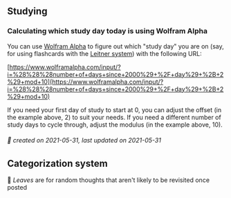 ## Studying

### Calculating which study day today is using Wolfram Alpha

You can use [Wolfram Alpha](https://www.wolframalpha.com/) to figure out which "study day" you are on (say, for using flashcards with the [Leitner system](https://en.wikipedia.org/wiki/Leitner_system)) with the following URL:

[https://www.wolframalpha.com/input/?i=%28%28%28number+of+days+since+2000%29+%2F+day%29+%2B+2%29+mod+10](https://www.wolframalpha.com/input/?i=%28%28%28number+of+days+since+2000%29+%2F+day%29+%2B+2%29+mod+10)

If you need your first day of study to start at 0, you can adjust the offset (in the example above, 2) to suit your needs. If you need a different number of study days to cycle through, adjust the modulus (in the example above, 10).

###### 🍂 created on 2021-05-31, last updated on 2021-05-31

## Categorization system
🍂 _Leaves_ are for random thoughts that aren't likely to be revisited once posted
